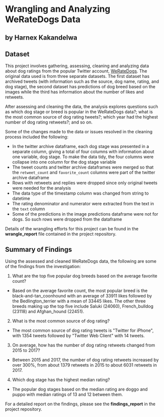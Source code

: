 # Wrangling and Analyzing WeRateDogs Data
## by Harnex Kakandelwa


## Dataset
This project involves gathering, assessing, cleaning and analyzing data about dog ratings from the popular Twitter account, [WeRateDogs](https://en.wikipedia.org/wiki/WeRateDogs). The original data used is from three separate datasets. The first dataset has archived tweets (with information such as the source, dog name, rating, and dog stage), the second dataset has predictions of dog breed based on the images while the third has information about the number of likes and retweets.

After assessing and cleaning the data, the analysis explores questions such as which dog stage or breed is popular in the WeRateDogs data?; what is the most common source of dog rating tweets?; which year had the highest number of dog rating retweets?; and so on.

Some of the changes made to the data or issues resolved in the cleaning process included the following:
* In the twitter archive dataframe, each dog stage was presented in a separate column, giving a total of four columns with information about one variable, dog stage. To make the data tidy, the four columns were collapse into one column for the dog stage variable
* The tweet counts and twitter archive dataframes were merged so that the `retweet_count` and `favorite_count` columns were part of the twitter archive dataframe
* Rows with retweets and replies were dropped since only original tweets were needed for the analysis
* The data type of the timestamp column was changed from string to datetime
* The rating denominator and numerator were extracted from the text in the `text` column
* Some of the predictions in the image predictions dataframe were not for dogs. So such rows were dropped from the dataframe

Details of the wrangling efforts for this project can be found in the **wrangle_report** file contained in the project repository.


## Summary of Findings
Using the assessed and cleaned WeRateDogs data, the following are some of the findings from the investigation:

1. What are the top five popular dog breeds based on the average favorite count?

  * Based on the average favorite count, the most popular breed is the black-and-tan_coonhound with an average of 33911 likes followed by the Bedlington_terrier with a mean of 33445 likes. The other three breeds making up the top five include Saluki (24060), French_bulldog (23118) and Afghan_hound (22451).



2. What is the most common source of dog rating?

  * The most common source of dog rating tweets is "Twitter for iPhone", with 1354 tweets followed by "Twitter Web Client" with 14 tweets.


3. On average, how has the number of dog rating retweets changed from 2015 to 2017?

  * Between 2015 and 2017, the number of dog rating retweets increased by over 300%, from about 1379 retweets in 2015 to about 6031 retweets in 2017.



4. Which dog stage has the highest median rating?

  * The popular dog stages based on the median rating are doggo and puppo with median ratings of 13 and 12 between them.


For a detailed report on the findings, please see the **findings_report** in the project repository.